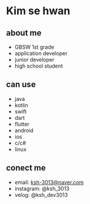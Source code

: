# Kim se hwan
## about me
* GBSW 1st grade
* application developer
* junior developer
* high school student
## can use
* java
* kotlin
* swift
* dart
* flutter
* android
* ios
* c/c#
* linux
## conect me
* email: ksh-3013@naver.com
* instagram: @ksh_3013
* velog: @ksh_dev3013
